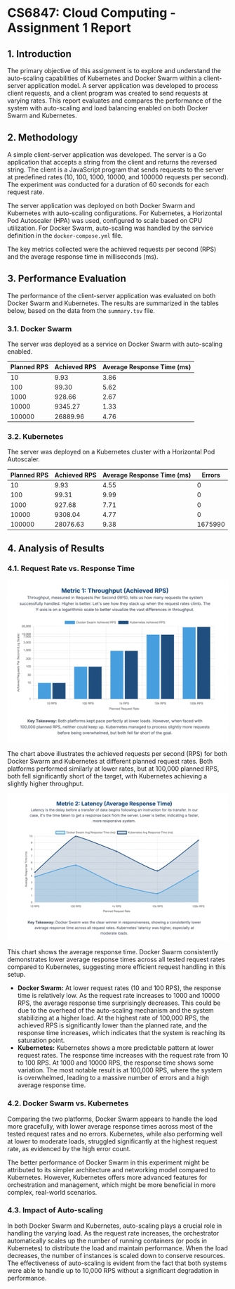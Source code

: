 # CS6847: Cloud Computing - Assignment 1 Report

## 1. Introduction

The primary objective of this assignment is to explore and understand the auto-scaling capabilities of Kubernetes and Docker Swarm within a client-server application model. A server application was developed to process client requests, and a client program was created to send requests at varying rates. This report evaluates and compares the performance of the system with auto-scaling and load balancing enabled on both Docker Swarm and Kubernetes.

## 2. Methodology

A simple client-server application was developed. The server is a Go application that accepts a string from the client and returns the reversed string. The client is a JavaScript program that sends requests to the server at predefined rates (10, 100, 1000, 10000, and 100000 requests per second). The experiment was conducted for a duration of 60 seconds for each request rate.

The server application was deployed on both Docker Swarm and Kubernetes with auto-scaling configurations. For Kubernetes, a Horizontal Pod Autoscaler (HPA) was used, configured to scale based on CPU utilization. For Docker Swarm, auto-scaling was handled by the service definition in the `docker-compose.yml` file.

The key metrics collected were the achieved requests per second (RPS) and the average response time in milliseconds (ms).

## 3. Performance Evaluation

The performance of the client-server application was evaluated on both Docker Swarm and Kubernetes. The results are summarized in the tables below, based on the data from the `summary.tsv` file.

### 3.1. Docker Swarm

The server was deployed as a service on Docker Swarm with auto-scaling enabled.

| Planned RPS | Achieved RPS | Average Response Time (ms) |
| ----------- | ------------ | -------------------------- |
| 10          | 9.93         | 3.86                       |
| 100         | 99.30        | 5.62                       |
| 1000        | 928.66       | 2.67                       |
| 10000       | 9345.27      | 1.33                       |
| 100000      | 26889.96     | 4.76                       |



### 3.2. Kubernetes

The server was deployed on a Kubernetes cluster with a Horizontal Pod Autoscaler.

| Planned RPS | Achieved RPS | Average Response Time (ms) | Errors  |
| ----------- | ------------ | -------------------------- | ------- |
| 10          | 9.93         | 4.55                       | 0       |
| 100         | 99.31        | 9.99                       | 0       |
| 1000        | 927.68       | 7.71                       | 0       |
| 10000       | 9308.04      | 4.77                       | 0       |
| 100000      | 28076.63     | 9.38                       | 1675990 |





## 4. Analysis of Results

### 4.1. Request Rate vs. Response Time



![image-20250906000550124](./Report.assets/image-20250906000550124.png)

The chart above illustrates the achieved requests per second (RPS) for both Docker Swarm and Kubernetes at different planned request rates. Both platforms performed similarly at lower rates, but at 100,000 planned RPS, both fell significantly short of the target, with Kubernetes achieving a slightly higher throughput.

![image-20250906000634873](./Report.assets/image-20250906000634873.png)

This chart shows the average response time. Docker Swarm consistently demonstrates lower average response times across all tested request rates compared to Kubernetes, suggesting more efficient request handling in this setup.

- **Docker Swarm:** At lower request rates (10 and 100 RPS), the response time is relatively low. As the request rate increases to 1000 and 10000 RPS, the average response time surprisingly decreases. This could be due to the overhead of the auto-scaling mechanism and the system stabilizing at a higher load. At the highest rate of 100,000 RPS, the achieved RPS is significantly lower than the planned rate, and the response time increases, which indicates that the system is reaching its saturation point.
- **Kubernetes:** Kubernetes shows a more predictable pattern at lower request rates. The response time increases with the request rate from 10 to 100 RPS. At 1000 and 10000 RPS, the response time shows some variation. The most notable result is at 100,000 RPS, where the system is overwhelmed, leading to a massive number of errors and a high average response time.

### 4.2. Docker Swarm vs. Kubernetes

Comparing the two platforms, Docker Swarm appears to handle the load more gracefully, with lower average response times across most of the tested request rates and no errors. Kubernetes, while also performing well at lower to moderate loads, struggled significantly at the highest request rate, as evidenced by the high error count.

The better performance of Docker Swarm in this experiment might be attributed to its simpler architecture and networking model compared to Kubernetes. However, Kubernetes offers more advanced features for orchestration and management, which might be more beneficial in more complex, real-world scenarios.

### 4.3. Impact of Auto-scaling

In both Docker Swarm and Kubernetes, auto-scaling plays a crucial role in handling the varying load. As the request rate increases, the orchestrator automatically scales up the number of running containers (or pods in Kubernetes) to distribute the load and maintain performance. When the load decreases, the number of instances is scaled down to conserve resources. The effectiveness of auto-scaling is evident from the fact that both systems were able to handle up to 10,000 RPS without a significant degradation in performance.